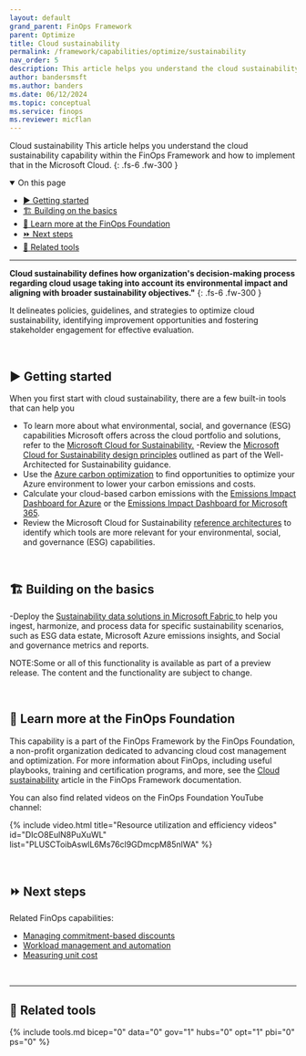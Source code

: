 ```yaml
---
layout: default
grand_parent: FinOps Framework
parent: Optimize
title: Cloud sustainability
permalink: /framework/capabilities/optimize/sustainability
nav_order: 5
description: This article helps you understand the cloud sustainability capability within the FinOps Framework and how to implement that in the Microsoft Cloud.
author: bandersmsft
ms.author: banders
ms.date: 06/12/2024
ms.topic: conceptual
ms.service: finops
ms.reviewer: micflan
---
```


<span class="fs-9 d-block mb-4">Cloud sustainability</span>
This article helps you understand the cloud sustainability capability within the FinOps Framework and how to implement that in the Microsoft Cloud.
{: .fs-6 .fw-300 }

<details open markdown="1">
  <summary class="fs-2 text-uppercase">On this page</summary>

- [▶️ Getting started](#️-getting-started)
- [🏗️ Building on the basics](#️-building-on-the-basics)
- [🍎 Learn more at the FinOps Foundation](#-learn-more-at-the-finops-foundation)
- [⏩ Next steps](#-next-steps)
- [🧰 Related tools](#-related-tools)

</details>

---

<a name="definition"></a>
**Cloud sustainability defines how organization's decision-making process regarding cloud usage taking into account its environmental impact and aligning with broader sustainability objectives."**
{: .fs-6 .fw-300 }

It delineates policies, guidelines, and strategies to optimize cloud sustainability, identifying improvement opportunities and fostering stakeholder engagement for effective evaluation. 

<br>

## ▶️ Getting started

When you first start with cloud sustainability, there are a few built-in tools that can help you 

- To learn more about what environmental, social, and governance (ESG) capabilities Microsoft offers across the cloud portfolio and solutions, refer to the [Microsoft Cloud for Sustainability.](https://learn.microsoft.com/industry/sustainability/overview)
-Review the [Microsoft Cloud for Sustainability design principles](https://learn.microsoft.com/industry/well-architected/sustainability/cloud-sustainability-design-principles) outlined as part of the Well-Architected for Sustainability guidance.
- Use the [Azure carbon optimization](https://learn.microsoft.com/azure/carbon-optimization/overview) to find opportunities to optimize your Azure environment to lower your carbon emissions and costs.
- Calculate your cloud-based carbon emissions with the [Emissions Impact Dashboard for Azure](https://learn.microsoft.com/power-bi/connect-data/service-connect-to-emissions-impact-dashboard) or the [Emissions Impact Dashboard for Microsoft 365](https://learn.microsoft.com/power-bi/connect-data/service-connect-to-emissions-impact-dashboard).
- Review the Microsoft Cloud for Sustainability [reference architectures](https://learn.microsoft.com/industry/well-architected/sustainability/sustainability-architecture-overview) to identify which tools are more relevant for your environmental, social, and governance (ESG) capabilities.
<br>

## 🏗️ Building on the basics

-Deploy the [Sustainability data solutions in Microsoft Fabric ](https://learn.microsoft.com/industry/sustainability/sustainability-data-solutions-overview) to help you ingest, harmonize, and process data for specific sustainability scenarios, such as ESG data estate, Microsoft Azure emissions insights, and Social and governance metrics and reports.

NOTE:Some or all of this functionality is available as part of a preview release. The content and the functionality are subject to change.

<br>

## 🍎 Learn more at the FinOps Foundation

This capability is a part of the FinOps Framework by the FinOps Foundation, a non-profit organization dedicated to advancing cloud cost management and optimization. For more information about FinOps, including useful playbooks, training and certification programs, and more, see the [Cloud sustainability](https://www.finops.org/framework/capabilities/cloud-sustainability/) article in the FinOps Framework documentation.

You can also find related videos on the FinOps Foundation YouTube channel:

<!--[!VIDEO https://www.youtube.com/embed/{id}?list={list}]-->
{% include video.html title="Resource utilization and efficiency videos" id="DIcO8EulN8PuXuWL" list="PLUSCToibAswlL6Ms76cl9GDmcpM85nlWA" %}

<br>

## ⏩ Next steps

Related FinOps capabilities:

- [Managing commitment-based discounts](./commitment-discounts.md)
- [Workload management and automation](./workloads.md)
- [Measuring unit cost](../quantify/unit-economics.md)

<br>

---

## 🧰 Related tools

{% include tools.md bicep="0" data="0" gov="1" hubs="0" opt="1" pbi="0" ps="0" %}

<br>
